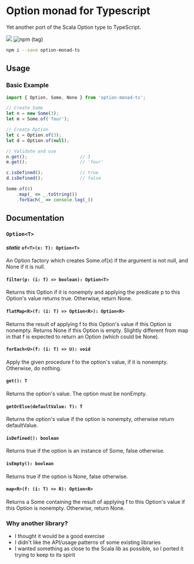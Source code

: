 # Option monad for Typescript
Yet another port of the Scala Option type to TypeScript.

![](https://github.com/sdedovic/option-ts/workflows/Node.js%20Package/badge.svg)
![npm (tag)](https://img.shields.io/npm/v/option-ts/latest)

```bash
npm i --save option-monad-ts
```

## Usage
### Basic Example

```typescript
import { Option, Some, None } from 'option-monad-ts';

// Create Some 
let n = new Some(3);
let m = Some.of('four');

// Create Option
let c = Option.of(3);
let d = Option.of(null);

// Validate and use
n.get();                    // 3
m.get();                    // 'four'

c.isDefined();              // true
d.isDefined();              // false

Some.of(4)
    .map(_ => _.toString())
    .forEach(_ => console.log(_))
```

## Documentation
### `Option<T>`
#### *static* `of<T>(x: T): Option<T>`
An Option factory which creates Some.of(x) if the argument is not null, and None if it is null.
#### `filter(p: (i: T) => boolean): Option<T>`
Returns this Option if it is nonempty and applying the predicate p to this Option's value returns true. Otherwise, return None.
#### `flatMap<R>(f: (i: T) => Option<R>): Option<R>`
Returns the result of applying f to this Option's value if this Option is nonempty. Returns None if this Option is empty. Slightly different from map in that f is expected to return an Option (which could be None).
#### `forEach<U>(f: (i: T) => U): void`
Apply the given procedure f to the option's value, if it is nonempty. Otherwise, do nothing.
#### `get(): T`
Returns the option's value. The option must be nonEmpty.
#### `getOrElse(defaultValue: T): T`
Returns the option's value if the option is nonempty, otherwise return defaultValue.
#### `isDefined(): boolean`
Returns true if the option is an instance of Some, false otherwise.
#### `isEmpty(): boolean`
Returns true if the option is None, false otherwise.
#### `map<R>(f: (i: T) => R): Option<R>`
Returns a Some containing the result of applying f to this Option's value if this Option is nonempty. Otherwise, return None.

### Why another library?
- I thought it would be a good exercise
- I didn't like the API/usage patterns of some existing libraries
- I wanted something as close to the Scala lib as possible, so I ported it trying to keep to its spirit
